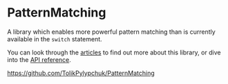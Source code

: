 # PatternMatching

A library which enables more powerful pattern matching
than is currently available in the `switch` statement.

You can look through the
[articles](https://tolikpylypchuk.github.io/PatternMatching/v1.1.0/articles/intro.html)
to find out more about this library, or dive into the
[API reference](https://tolikpylypchuk.github.io/PatternMatching/v1.1.0/api/index.html).

https://github.com/TolikPylypchuk/PatternMatching
